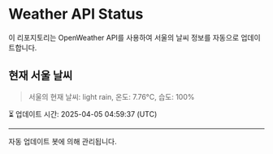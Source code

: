 
# Weather API Status

이 리포지토리는 OpenWeather API를 사용하여 서울의 날씨 정보를 자동으로 업데이트합니다.

## 현재 서울 날씨
> 서울의 현재 날씨: light rain, 온도: 7.76°C, 습도: 100%

⏳ 업데이트 시간: 2025-04-05 04:59:37 (UTC)

---
자동 업데이트 봇에 의해 관리됩니다.
